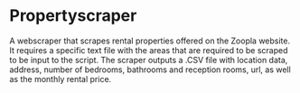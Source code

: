 # Propertyscraper
A webscraper that scrapes rental properties offered on the Zoopla website. It requires a specific text file with the areas that are required to be scraped to be input to the script. The scraper outputs a .CSV file with location data, address, number of bedrooms, bathrooms and reception rooms, url, as well as the monthly rental price.
